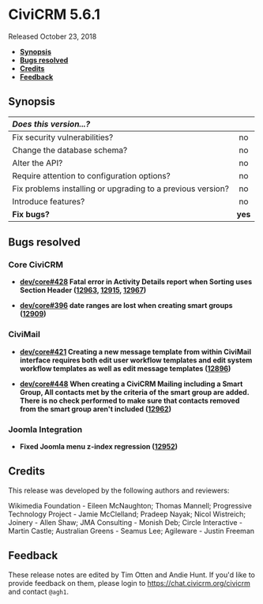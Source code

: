 # CiviCRM 5.6.1

Released October 23, 2018

- **[Synopsis](#synopsis)**
- **[Bugs resolved](#bugs)**
- **[Credits](#credits)**
- **[Feedback](#feedback)**

## <a name="synopsis"></a>Synopsis

| *Does this version...?*                                         |         |
|:--------------------------------------------------------------- |:-------:|
| Fix security vulnerabilities?                                   |   no    |
| Change the database schema?                                     |   no    |
| Alter the API?                                                  |   no    |
| Require attention to configuration options?                     |   no    |
| Fix problems installing or upgrading to a previous version?     |   no    |
| Introduce features?                                             |   no    |
| **Fix bugs?**                                                   | **yes** |

## <a name="bugs"></a>Bugs resolved

### Core CiviCRM

- **[dev/core#428](https://lab.civicrm.org/dev/core/issues/428) Fatal error in
  Activity Details report when Sorting uses Section Header
  ([12963](https://github.com/civicrm/civicrm-core/pull/12963),
  [12915](https://github.com/civicrm/civicrm-core/pull/12915),
  [12967](https://github.com/civicrm/civicrm-core/pull/12967))**

- **[dev/core#396](https://lab.civicrm.org/dev/core/issues/396) date ranges are
  lost when creating smart groups
  ([12909](https://github.com/civicrm/civicrm-core/pull/12909))**

### CiviMail

- **[dev/core#421](https://lab.civicrm.org/dev/core/issues/421) Creating a new
  message template from within CiviMail interface requires both edit user
  workflow templates and edit system workflow templates as well as edit message
  templates ([12896](https://github.com/civicrm/civicrm-core/pull/12896))**

- **[dev/core#448](https://lab.civicrm.org/dev/core/issues/448) When creating a
  CiviCRM Mailing including a Smart Group, All contacts met by the criteria of
  the smart group are added. There is no check performed to make sure that
  contacts removed from the smart group aren't included
  ([12962](https://github.com/civicrm/civicrm-core/pull/12962))**

### Joomla Integration

- **Fixed Joomla menu z-index regression
  ([12952](https://github.com/civicrm/civicrm-core/pull/12952))**

## <a name="credits"></a>Credits

This release was developed by the following authors and reviewers:

Wikimedia Foundation - Eileen McNaughton; Thomas Mannell; Progressive
Technology Project - Jamie McClelland; Pradeep Nayak; Nicol Wistreich;
Joinery - Allen Shaw; JMA Consulting - Monish Deb; Circle Interactive -
Martin Castle; Australian Greens - Seamus Lee; Agileware - Justin Freeman

## <a name="feedback"></a>Feedback

These release notes are edited by Tim Otten and Andie Hunt.  If you'd like to
provide feedback on them, please login to https://chat.civicrm.org/civicrm and
contact `@agh1`.
